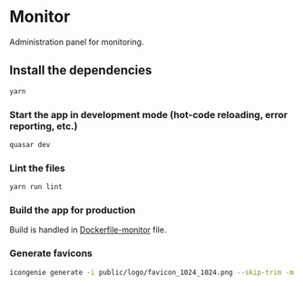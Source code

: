 # Monitor

Administration panel for monitoring.

## Install the dependencies
```bash
yarn
```

### Start the app in development mode (hot-code reloading, error reporting, etc.)
```bash
quasar dev
```

### Lint the files
```bash
yarn run lint
```

### Build the app for production
Build is handled in [Dockerfile-monitor](../Dockerfile-monitor) file.


### Generate favicons
```sh
icongenie generate -i public/logo/favicon_1024_1024.png --skip-trim -m spa
```
